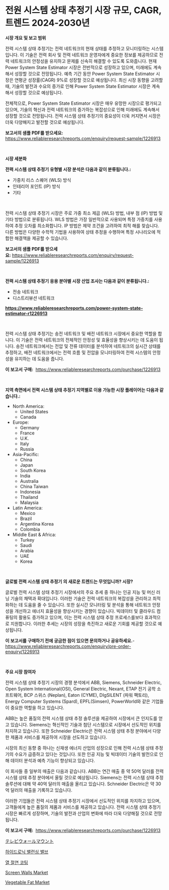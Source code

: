 <p><h1>전원 시스템 상태 추정기 시장 규모, CAGR, 트렌드 2024-2030년</h1></p><p><strong>시장 개요 및 보고 범위</strong></p>
<p><p>전력 시스템 상태 추정기는 전력 네트워크의 현재 상태를 추정하고 모니터링하는 시스템입니다. 이 기술은 전력 회사 및 전력 네트워크 운영자에게 중요한 정보를 제공하므로 전력 네트워크의 안정성을 유지하고 문제를 신속히 해결할 수 있도록 도와줍니다. 현재 Power System State Estimator 시장은 전반적으로 성장하고 있으며, 미래에도 계속해서 성장할 것으로 전망됩니다. 예측 기간 동안 Power System State Estimator 시장은 연평균 성장률(CAGR) 9%로 성장할 것으로 예상됩니다. 최신 시장 동향을 고려할 때, 기술의 발전과 수요의 증가로 인해 Power System State Estimator 시장은 계속해서 성장할 것으로 예상됩니다.</p><p>전체적으로, Power System State Estimator 시장은 매우 유망한 시장으로 평가되고 있으며, 기술의 혁신과 전력 네트워크의 증가하는 복잡성으로 인해 미래에도 계속해서 성장할 것으로 전망됩니다. 전력 시스템 상태 추정기의 중요성이 더욱 커지면서 시장은 더욱 다양해지고 발전할 것으로 예상됩니다.</p></p>
<p><strong>보고서의 샘플 PDF를 받으세요:</strong> <a href="https://www.reliableresearchreports.com/enquiry/request-sample/1226913">https://www.reliableresearchreports.com/enquiry/request-sample/1226913</a></p>
<p>&nbsp;</p>
<p><strong>시장 세분화</strong></p>
<p><strong>전력 시스템 상태 추정기 유형별 시장 분석은 다음과 같이 분류됩니다.:</strong></p>
<p><ul><li>가중치 리스 스퀘어 (WLS) 방식</li><li>인테리어 포인트 (IP) 방식</li><li>기타</li></ul></p>
<p>&nbsp;</p>
<p><p>전력 시스템 상태 추정기 시장은 주로 가중 최소 제곱 (WLS) 방법, 내부 점 (IP) 방법 및 기타 방법으로 분류됩니다. WLS 방법은 가장 일반적으로 사용되며 특정 가중치를 사용하여 추정 오차를 최소화합니다. IP 방법은 제약 조건을 고려하여 최적 해를 찾습니다. 다른 방법은 다양한 수학적 기법을 사용하여 상태 추정을 수행하며 특정 시나리오에 적합한 해결책을 제공할 수 있습니다.</p></p>
<p><strong>보고서의 샘플 PDF를 받으세요:</strong>&nbsp;<a href="https://www.reliableresearchreports.com/enquiry/request-sample/1226913">https://www.reliableresearchreports.com/enquiry/request-sample/1226913</a></p>
<p>&nbsp;</p>
<p><strong> 전력 시스템 상태 추정기 응용 분야별 시장 산업 조사는 다음과 같이 분류됩니다.:</strong></p>
<p><ul><li>전송 네트워크</li><li>디스트리뷰션 네트워크</li></ul></p>
<p><strong><a href="https://www.reliableresearchreports.com/power-system-state-estimator-r1226913">https://www.reliableresearchreports.com/power-system-state-estimator-r1226913</a></strong></p>
<p>&nbsp;</p>
<p><p>전력 시스템 상태 추정기는 송전 네트워크 및 배전 네트워크 시장에서 중요한 역할을 합니다. 이 기술은 전력 네트워크의 전체적인 안정성 및 효율성을 향상시키는 데 도움이 됩니다. 송전 네트워크에서는 전압 및 전류 데이터를 분석하여 네트워크의 실시간 상태를 추정하고, 배전 네트워크에서는 전력 흐름 및 전압을 모니터링하여 전력 시스템의 안정성을 유지하는 데 도움을 줍니다.</p></p>
<p><strong>이 보고서 구매:</strong>&nbsp; <a href="https://www.reliableresearchreports.com/purchase/1226913">https://www.reliableresearchreports.com/purchase/1226913</a></p>
<p>&nbsp;</p>
<p><strong>지역 측면에서 전력 시스템 상태 추정기 지역별로 이용 가능한 시장 플레이어는 다음과 같습니다.:</strong></p>
<p><ul>
    <li>
        North America:
        <ul>
            <li>United States</li>
            <li>Canada</li>
        </ul>
    </li>
    <li>
        Europe:
        <ul>
            <li>Germany</li>
            <li>France</li>
            <li>U.K.</li>
            <li>Italy</li>
            <li>Russia</li>
        </ul>
    </li>
    <li>
        Asia-Pacific:
        <ul>
            <li>China</li>
            <li>Japan</li>
            <li>South Korea</li>
            <li>India</li>
            <li>Australia</li>
            <li>China Taiwan</li>
            <li>Indonesia</li>
            <li>Thailand</li>
            <li>Malaysia</li>
        </ul>
    </li>
    <li>
        Latin America:
        <ul>
            <li>Mexico</li>
            <li>Brazil</li>
            <li>Argentina Korea</li>
            <li>Colombia</li>
        </ul>
    </li>
    <li>
        Middle East & Africa:
        <ul>
            <li>Turkey</li>
            <li>Saudi</li>
            <li>Arabia</li>
            <li>UAE</li>
            <li>Korea</li>
        </ul>
    </li>
    </ul></p>
<p>&nbsp;</p>
<p><strong>글로벌 전력 시스템 상태 추정기 의 새로운 트렌드는 무엇입니까? 시장?</strong></p>
<p><p>글로벌 전력 시스템 상태 추정기 시장에서의 주요 추세 중 하나는 인공 지능 및 머신 러닝 기술의 채택과 확대입니다. 이러한 기술은 전력 네트워크의 복잡성을 관리하고 최적화하는 데 도움을 줄 수 있습니다. 또한 실시간 모니터링 및 분석을 통해 네트워크 안정성을 개선하고 에너지 효율성을 향상시키는 경향이 있습니다. 빅데이터 및 클라우드 컴퓨팅의 활용도 증가하고 있으며, 이는 전력 시스템 상태 추정 프로세스를보다 효과적으로 지원합니다. 이러한 추세는 시장의 성장을 촉진하고 새로운 기회를 제공할 것으로 예상됩니다.</p></p>
<p><strong>이 보고서를 구매하기 전에 궁금한 점이 있으면 문의하거나 공유하세요.</strong>- <a href="https://www.reliableresearchreports.com/enquiry/pre-order-enquiry/1226913">https://www.reliableresearchreports.com/enquiry/pre-order-enquiry/1226913</a></p>
<p>&nbsp;</p>
<p><strong>주요 시장 참여자</strong></p>
<p><p>전력 시스템 상태 추정기 시장의 경쟁 분석에서 ABB, Siemens, Schneider Electric, Open System International(OSI), General Electric, Nexant, ETAP 전기 공학 소프트웨어, BCP 스위스 (Neplan), Eaton (CYME), DIgSILENT (파워 팩토리), Energy Computer Systems (Spard), EPFL(Simsen), PowerWorld와 같은 기업들이 중요한 역할을 하고 있습니다.</p><p>ABB는 높은 품질의 전력 시스템 상태 추정 솔루션을 제공하여 시장에서 큰 인지도를 얻고 있습니다. Siemens는 혁신적인 기술과 첨단 시스템으로 시장에서 선도적인 위치를 차지하고 있습니다. 또한 Schneider Electric은 전력 시스템 상태 추정 분야에서 다양한 제품과 서비스를 제공하여 시장을 선도하고 있습니다.</p><p>시장의 최신 동향 중 하나는 신재생 에너지 산업의 성장으로 인해 전력 시스템 상태 추정기의 수요가 급증하고 있다는 것입니다. 또한 인공 지능 및 빅데이터 기술의 발전으로 인해 데이터 분석과 예측 기능이 향상되고 있습니다.</p><p>이 회사들 중 일부의 매출은 다음과 같습니다. ABB는 연간 매출 중 약 50억 달러를 전력 시스템 상태 추정 분야에서 올릴 것으로 예상됩니다. Siemens는 전력 시스템 상태 추정 솔루션에 대해 약 40억 달러의 매출을 올리고 있습니다. Schneider Electric은 약 30억 달러의 매출을 기록하고 있습니다.</p><p>이러한 기업들은 전력 시스템 상태 추정기 시장에서 선도적인 위치를 차지하고 있으며, 고객들에게 높은 품질의 제품과 서비스를 제공하고 있습니다. 전력 시스템 상태 추정기 시장은 빠르게 성장하며, 기술의 발전과 산업의 변화에 따라 더욱 다양해질 것으로 전망됩니다.</p></p>
<p><strong>이 보고서 구매:</strong>&nbsp;&nbsp;<a href="https://www.reliableresearchreports.com/purchase/1226913">https://www.reliableresearchreports.com/purchase/1226913</a></p>
<p><p><a href="https://medium.com/@isacsimnis20231/2024%E5%B9%B4%E3%81%8B%E3%82%892031%E5%B9%B4%E3%81%BE%E3%81%A7%E3%81%AE%E6%9C%9F%E9%96%93%E3%81%AB%E4%BA%88%E6%B8%AC%E3%81%95%E3%82%8C%E3%82%8B%E3%83%86%E3%83%AC%E3%83%93%E5%A3%81%E6%8E%9B%E3%81%91%E5%B8%82%E5%A0%B4%E3%81%AE%E5%88%86%E6%9E%90%E3%81%A8%E3%82%B5%E3%82%A4%E3%82%BA-284334888ae3">テレビウォールマウント</a></p><p><a href="https://github.com/Hubertstyenger6685/Market-Research-Report-List-1/blob/main/317483927385.md">하이드로닉 밸런싱 밸브</a></p><p><a href="https://github.com/hxzi07639916/Market-Research-Report-List-1/blob/main/412057827384.md">열 절연 코팅</a></p><p><a href="https://view.publitas.com/reportprime-1/screen-walls-market-trends-and-market-analysis-forecasted-for-period-2024-2031/">Screen Walls Market</a></p><p><a href="https://issuu.com/reportprime-2/docs/vegetable-fat-market-size-2030.pptx">Vegetable Fat Market</a></p></p>